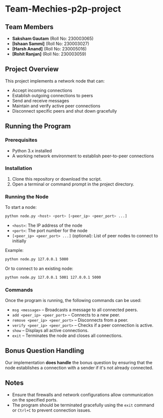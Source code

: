 # Team-Mechies-p2p-project

## Team Members
- **Saksham Gautam** (Roll No: 230003065)
- **[Ishaan Sammi]** (Roll No: 230003027)
- **[Harsh Anand]** (Roll No: 230005016)
- **[Rohit Ranjan]** (Roll No: 230003059)

## Project Overview
This project implements a network node that can:
- Accept incoming connections
- Establish outgoing connections to peers
- Send and receive messages
- Maintain and verify active peer connections
- Disconnect specific peers and shut down gracefully

## Running the Program
### Prerequisites
- Python 3.x installed
- A working network environment to establish peer-to-peer connections

### Installation
1. Clone this repository or download the script.
2. Open a terminal or command prompt in the project directory.

### Running the Node
To start a node:
```sh
python node.py <host> <port> [<peer_ip> <peer_port> ...]
```
- `<host>`: The IP address of the node
- `<port>`: The port number for the node
- `[<peer_ip> <peer_port> ...]` (optional): List of peer nodes to connect to initially

Example:
```sh
python node.py 127.0.0.1 5000
```
Or to connect to an existing node:
```sh
python node.py 127.0.0.1 5001 127.0.0.1 5000
```

### Commands
Once the program is running, the following commands can be used:
- `msg <message>` – Broadcasts a message to all connected peers.
- `add <peer_ip> <peer_port>` – Connects to a new peer.
- `remove <peer_ip> <peer_port>` – Disconnects from a peer.
- `verify <peer_ip> <peer_port>` – Checks if a peer connection is active.
- `show` – Displays all active connections.
- `exit` – Terminates the node and closes all connections.

## Bonus Question Handling
Our implementation **does handle** the bonus question by ensuring that the node establishes a connection with a sender if it's not already connected.

## Notes
- Ensure that firewalls and network configurations allow communication on the specified ports.
- The program should be terminated gracefully using the `exit` command or `Ctrl+C` to prevent connection issues.



